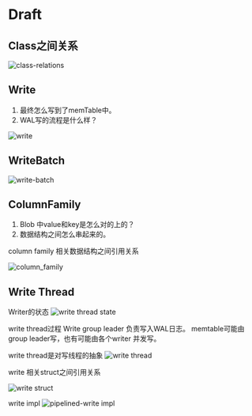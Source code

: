 # Draft


## Class之间关系

![class-relations](./class-relations.svg)


## Write

1. 最终怎么写到了memTable中。
2. WAL写的流程是什么样？

![write](./write.svg)

## WriteBatch

![write-batch](./write-batch.svg)

## ColumnFamily

1. Blob 中value和key是怎么对的上的？
2. 数据结构之间怎么串起来的。 

column family 相关数据结构之间引用关系

![column_family](./column_family.svg)

## Write Thread

Writer的状态
![write thread state](./write_thread_state.svg)

write thread过程
Write group leader 负责写入WAL日志。
memtable可能由group leader写，也有可能由各个writer 并发写。

write thread是对写线程的抽象
![write thread](./write_thread.svg)

write 相关struct之间引用关系

![write struct](./write_struct.svg)


write impl
![pipelined-write impl](./pipline_writeimpl.svg)
